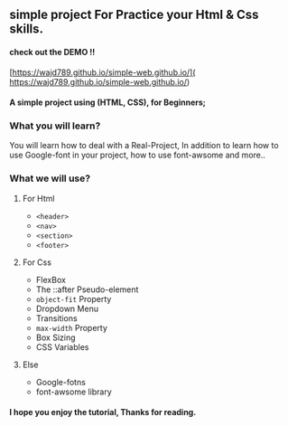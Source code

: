 ## simple project For Practice your Html & Css skills.

#### check out the DEMO !!
 [https://wajd789.github.io/simple-web.github.io/]( https://wajd789.github.io/simple-web.github.io/)

#### A simple project using (HTML, CSS), for Beginners;

### **What you will learn?**

You will learn how to deal with a Real-Project, In addition to learn how to
use Google-font in your project, how to use font-awsome and more..

### **What we will use?**

1. For Html

   - `<header>`
   - `<nav>`
   - `<section>`
   - `<footer>`

2. For Css

   - FlexBox
   - The ::after Pseudo-element
   - `object-fit` Property
   - Dropdown Menu
   - Transitions
   - `max-width` Property
   - Box Sizing
   - CSS Variables

3. Else

   - Google-fotns
   - font-awsome library

#### I hope you enjoy the tutorial, Thanks for reading.
